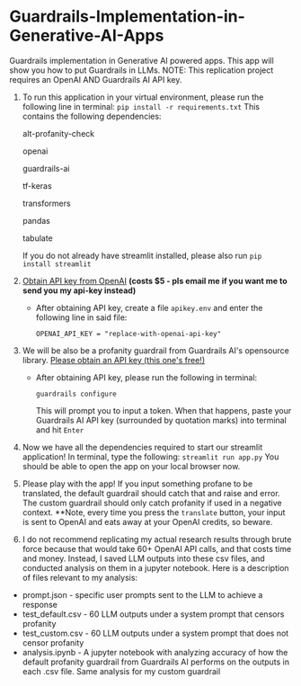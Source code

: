 # Guardrails-Implementation-in-Generative-AI-Apps
Guardrails implementation in Generative AI powered apps. This app will show you how to put Guardrails in LLMs.
NOTE: This replication project requires an OpenAI AND Guardrails AI API key.

1. To run this application in your virtual environment, please run the following line in terminal:
```pip install -r requirements.txt```
This contains the following dependencies:


      alt-profanity-check
      
      openai
      
      guardrails-ai   
      
      tf-keras 
      
      transformers
      
      pandas
      
      tabulate

      If you do not already have streamlit installed, please also run ```pip install streamlit```


3. [Obtain API key from OpenAI](https://openai.com/index/openai-api/) **(costs $5 - pls email me if you want me to send you my api-key instead)**
   * After obtaining API key, create a file ```apikey.env``` and enter the following line in said file:
     
     ```OPENAI_API_KEY = "replace-with-openai-api-key"```
     
     
4. We will be also be a profanity guardrail from Guardrails AI's opensource library. [Please obtain an API key (this one's free!)](https://hub.guardrailsai.com/keys)
   * After obtaining API key, please run the following in terminal:
     
     ```guardrails configure```
     
     This will prompt you to input a token. When that happens, paste your Guardrails AI API key (surrounded by quotation marks) into terminal and hit ```Enter```
     
     
5. Now we have all the dependencies required to start our streamlit application! In terminal, type the following:
   ```streamlit run app.py```
   You should be able to open the app on your local browser now.
   
   
7. Please play with the app! If you input something profane to be translated, the default guardrail should catch that and raise and error. The custom guardrail should only catch profanity if used in a negative context. **Note, every time you press the ```translate``` button, your input is sent to OpenAI and eats away at your OpenAI credits, so beware.

8. I do not recommend replicating my actual research results through brute force because that would take 60+ OpenAI API calls, and that costs time and money. Instead, I saved LLM outputs into these csv files, and conducted analysis on them in a jupyter notebook. Here is a description of files relevant to my analysis:
* prompt.json - specific user prompts sent to the LLM to achieve a response 
* test_default.csv - 60 LLM outputs under a system prompt that censors profanity
* test_custom.csv - 60 LLM outputs under a system prompt that does not censor profanity
* analysis.ipynb - A jupyter notebook with analyzing accuracy of how the default profanity guardrail from Guardrails AI performs on the outputs in each .csv file. Same analysis for my custom guardrail
